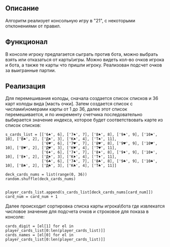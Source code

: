 ## Описание

Алгоритм реализует консольную игру в "21", с некоторыми отклонениями от правил.

## Функционал
В консоле игроку предлагается сыграть против бота, можно выбрать взять или отказаться от карты\игры. 
Можно видеть кол-во очков игрока и бота, а также те карты что пришли игроку. 
Реализован подсчет очков за выигранные партии.

## Реализация
Для перемешивания колоды, сначала создается список списков и 36 карт колоды вида [масть очки]. 
Затем создается список с числами\номерами карты от 1 до 36, далее этот список перемешивается, и по инкременту счетчика последовательно выбирается значение индекса, которое будет соответствовать карте из список списков:
```           
s_cards_list = [['6♠', 6], ['7♠', 7], ['8♠', 8], ['9♠', 9], ['10♠', 10], ['В♠', 2], ['Д♠', 3], ['К♠', 4], ['Т♠', 11],
                ['6♥', 6], ['7♥', 7], ['8♥', 8], ['9♥', 9], ['10♥', 10], ['В♥', 2], ['Д♥', 3], ['К♥', 4], ['Т♥', 11],
                ['6♦', 6], ['7♦', 7], ['8♦', 8], ['9♦', 9], ['10♦', 10], ['В♦', 2], ['Д♦', 3], ['К♦', 4], ['Т♦', 11],
                ['6♣', 6], ['7♣', 7], ['8♣', 8], ['9♣', 9], ['10♣', 10], ['В♣', 2], ['Д♣', 3], ['К♣', 4], ['Т♣', 11]]

deck_cards_nums = list(range(0, 36)) 
random.shuffle(deck_cards_nums)


player_cards_list.append(s_cards_list[deck_cards_nums[card_num]])
card_num = card_num + 1 
```
Далее происходит сортировка списка карты игрока\бота где извлекатся числовое значение для подсчета очков и строковое для показа в консоле:
```
cards_digit = [el[1] for el in player_cards_list[0:len(player_cards_list)]]
cards_names = [el[0] for el in player_cards_list[0:len(player_cards_list)]] 
```
